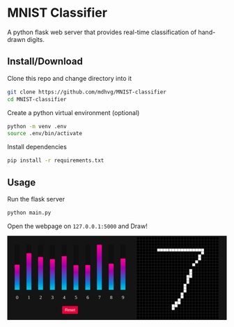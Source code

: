 # MNIST Classifier

A python flask web server that provides real-time classification of hand-drawn digits.

## Install/Download

Clone this repo and change directory into it

```bash
git clone https://github.com/mdhvg/MNIST-classifier
cd MNIST-classifier
```

Create a python virtual environment (optional)

```bash
python -m venv .env
source .env/bin/activate
```

Install dependencies

```bash
pip install -r requirements.txt
```

## Usage

Run the flask server

```bash
python main.py
```

Open the webpage on `127.0.0.1:5000` and Draw!

![Screnshot of Mnist Classifier](Screenshot.png)